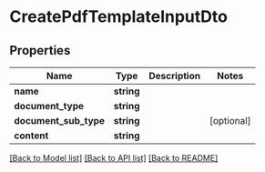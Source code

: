 # CreatePdfTemplateInputDto

## Properties
Name | Type | Description | Notes
------------ | ------------- | ------------- | -------------
**name** | **string** |  | 
**document_type** | **string** |  | 
**document_sub_type** | **string** |  | [optional] 
**content** | **string** |  | 

[[Back to Model list]](../README.md#documentation-for-models) [[Back to API list]](../README.md#documentation-for-api-endpoints) [[Back to README]](../README.md)


